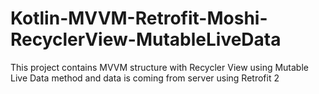 # Kotlin-MVVM-Retrofit-Moshi-RecyclerView-MutableLiveData
This project contains MVVM structure with Recycler View using Mutable Live Data method and data is coming from server using Retrofit 2

